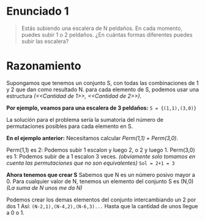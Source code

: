 # Enunciado 1

> Estás subiendo una escalera de N peldaños. En cada momento, puedes subir 1 o 2 peldaños. ¿En cuántas formas diferentes puedes subir las escalera?

# Razonamiento

Supongamos que tenemos un conjunto S, con todas las combinaciones de 1 y 2 que dan como resultado N.
para cada elemento de S, podemos usar una estructura *(<<Cantidad de 1>>, <<Cantidad de 2>>)*.

**Por ejemplo, veamos para una escalera de 3 peldaños:**
`S = {(1,1),(3,0)}`

La solución para el problema sería la sumatoria del número de permutaciones posibles para cada elemento en S.

**En el ejemplo anterior:**
Necesitamos calcular *Perm(1,1) + Perm(3,0)*.

Perm(1,1) es 2: Podemos subir 1 escalon y luego 2, o 2 y luego 1.
Perm(3,0) es 1: Podemos subir de a 1 escalon 3 veces.
*(obviamente solo tomamos en cuenta las permutaciones que no son equivalentes)*
`Sol = 2+1 = 3`

**Ahora tenemos que crear S**
Sabemos que N es un número posivo mayor a 0.
Para cualquier valor de N, tenemos un elemento del conjunto S es (N,0)
*(La suma de N unos me da N)*

Podemos crear los demas elementos del conjunto intercambiando un 2 por dos 1
Así:
 `(N-2,1),(N-4,2),(N-6,3)...`
Hasta que la cantidad de unos llegue a 0 o 1.

